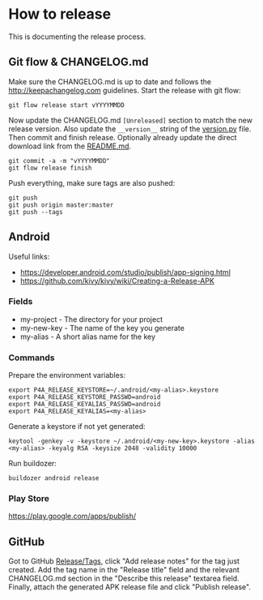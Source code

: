 # How to release

This is documenting the release process.


## Git flow & CHANGELOG.md

Make sure the CHANGELOG.md is up to date and follows the http://keepachangelog.com guidelines.
Start the release with git flow:
```
git flow release start vYYYYMMDD
```
Now update the CHANGELOG.md `[Unreleased]` section to match the new release version.
Also update the `__version__` string of the [version.py](/src/version.py) file. Then commit and finish release.
Optionally already update the direct download link from the [README.md](README.md).
```
git commit -a -m "vYYYYMMDD"
git flow release finish
```
Push everything, make sure tags are also pushed:
```
git push
git push origin master:master
git push --tags
```

## Android

Useful links:

  * https://developer.android.com/studio/publish/app-signing.html
  * https://github.com/kivy/kivy/wiki/Creating-a-Release-APK

### Fields

  * my-project - The directory for your project
  * my-new-key - The name of the key you generate
  * my-alias - A short alias name for the key

### Commands
Prepare the environment variables:
```
export P4A_RELEASE_KEYSTORE=~/.android/<my-alias>.keystore
export P4A_RELEASE_KEYSTORE_PASSWD=android
export P4A_RELEASE_KEYALIAS_PASSWD=android
export P4A_RELEASE_KEYALIAS=<my-alias>
```
Generate a keystore if not yet generated:
```
keytool -genkey -v -keystore ~/.android/<my-new-key>.keystore -alias <my-alias> -keyalg RSA -keysize 2048 -validity 10000
```
Run buildozer:
```
buildozer android release
```

### Play Store

<https://play.google.com/apps/publish/>

## GitHub

Got to GitHub [Release/Tags](https://github.com/AndreMiras/EtherollApp/tags), click "Add release notes" for the tag just created.
Add the tag name in the "Release title" field and the relevant CHANGELOG.md section in the "Describe this release" textarea field.
Finally, attach the generated APK release file and click "Publish release".
